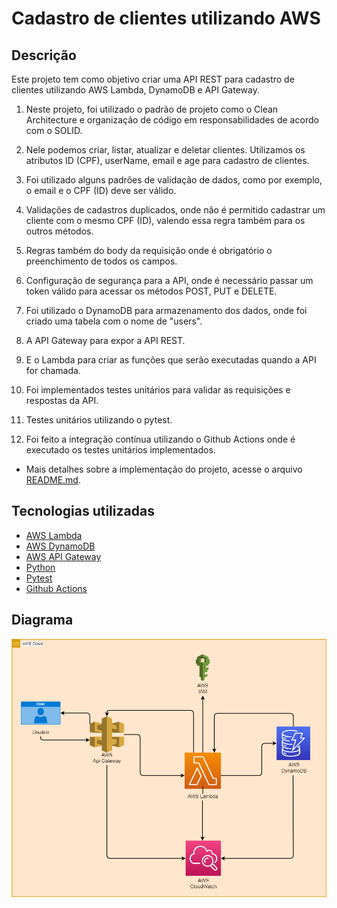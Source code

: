 # Cadastro de clientes utilizando AWS

## Descrição

Este projeto tem como objetivo criar uma API REST para cadastro de clientes utilizando AWS Lambda, DynamoDB e API Gateway.

1. Neste projeto, foi utilizado o padrão de projeto como o Clean Architecture e organização de código em responsabilidades de acordo com o SOLID.

2. Nele podemos criar, listar, atualizar e deletar clientes. Utilizamos os atributos ID (CPF), userName, email e age para cadastro de clientes.

3. Foi utilizado alguns padrões de validação de dados, como por exemplo, o email e o CPF (ID) deve ser válido.

4. Validações de cadastros duplicados, onde não é permitido cadastrar um cliente com o mesmo CPF (ID), valendo essa regra também para os outros métodos.

5. Regras também do body da requisição onde é obrigatório o preenchimento de todos os campos.

6. Configuração de segurança para a API, onde é necessário passar um token válido para acessar os métodos POST, PUT e DELETE.

7. Foi utilizado o DynamoDB para armazenamento dos dados, onde foi criado uma tabela com o nome de "users".

8. A API Gateway para expor a API REST.

9. E o Lambda para criar as funções que serão executadas quando a API for chamada.

10. Foi implementados testes unitários para validar as requisições e respostas da API.

11. Testes unitários utilizando o pytest.

12. Foi feito a integração contínua utilizando o Github Actions onde é executado os testes unitários implementados.

- Mais detalhes sobre a implementação do projeto, acesse o arquivo [README.md](./user_register/README.md).

## Tecnologias utilizadas

- [AWS Lambda](https://aws.amazon.com/pt/lambda/)
- [AWS DynamoDB](https://aws.amazon.com/pt/dynamodb/)
- [AWS API Gateway](https://aws.amazon.com/pt/api-gateway/)
- [Python](https://www.python.org/)
- [Pytest](https://docs.pytest.org/en/stable/)
- [Github Actions](https://github.com/features/actions)

## Diagrama

![Diagrama](./diagrama/diagrama_aws.png)
